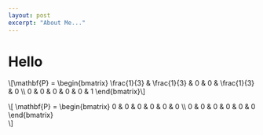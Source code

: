 ```yaml
---
layout: post
excerpt: "About Me..."
---
```


# Hello

\\[\mathbf{P} = \begin{bmatrix} 
\frac{1}{3} & \frac{1}{3} & 0 & 0 & \frac{1}{3} & 0 \\\\
0 & 0 & 0 & 0 & 0 & 1
\end{bmatrix}\\]

\\[
    \mathbf{P} = \begin{bmatrix}
    0 & 0 & 0 & 0 & 0 & 0 \\\\
    0 & 0 & 0 & 0 & 0 & 0
    \end{bmatrix}    
\\]